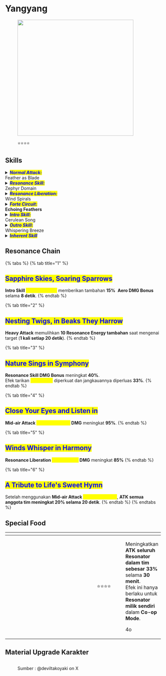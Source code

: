 # Yangyang

<figure><img src="https://wuthering.wiki/img/rolecard_1402.png" alt="" width="375"><figcaption><p><span data-gb-custom-inline data-tag="emoji" data-code="2b50">⭐</span><span data-gb-custom-inline data-tag="emoji" data-code="2b50">⭐</span><span data-gb-custom-inline data-tag="emoji" data-code="2b50">⭐</span><span data-gb-custom-inline data-tag="emoji" data-code="2b50">⭐</span></p></figcaption></figure>

## Skills

<details>

<summary><em><mark style="color:blue;"><strong>Normal Attack:</strong></mark></em><br>Feather as Blade</summary>

<mark style="color:blue;">**Basic Attack**</mark>\
Yangyang melakukan hingga **4 serangan berturut-turut**, memberikan <img src="https://wuthering.wiki/img/element_4.png" alt="" data-size="line"> **Aero DMG**.

<mark style="color:blue;">**Heavy Attack**</mark>\
Mengonsumsi **STA** untuk menerjang ke depan, memberikan <img src="https://wuthering.wiki/img/element_4.png" alt="" data-size="line"> **Aero DMG**.

<mark style="color:blue;">**Heavy Attack: Zephyr Song**</mark>\
Gunakan **Basic Attack** setelah **Heavy Attack** atau **Dodge Counter** untuk melakukan <mark style="color:yellow;">**Zephyr Song**</mark>**,** memberikan <img src="https://wuthering.wiki/img/element_4.png" alt="" data-size="line"> **Aero DMG**.

<mark style="color:blue;">**Mid-air Attack**</mark>\
Mengonsumsi **STA** untuk melakukan **Plunging Attack** dari udara, memberikan <img src="https://wuthering.wiki/img/element_4.png" alt="" data-size="line"> **Aero DMG**.

<mark style="color:blue;">**Dodge Counter**</mark>\
Gunakan **Basic Attack** setelah **Dodge** yang berhasil untuk menerjang ke depan, memberikan <img src="https://wuthering.wiki/img/element_4.png" alt="" data-size="line"> **Aero DMG**.

</details>

<details>

<summary><em><mark style="color:blue;"><strong>Resonance Skill:</strong></mark></em><br>Zephyr Domain</summary>

Yangyang mengayunkan pedangnya dan menciptakan **pusaran angin** yang menarik musuh ke tengah, memberikan <img src="https://wuthering.wiki/img/element_4.png" alt="" data-size="line"> **Aero DMG**.

</details>

<details>

<summary><em><mark style="color:blue;"><strong>Resonance Liberation:</strong></mark></em><br>Wind Spirals</summary>

Yangyang memanggil _<mark style="color:yellow;">**Cyclone**</mark>_ yang kuat untuk menarik musuh di sekitarnya, memberikan <img src="https://wuthering.wiki/img/element_4.png" alt="" data-size="line"> **Aero DMG**.

</details>

<details>

<summary><em><mark style="color:blue;"><strong>Forte Circuit:</strong></mark></em><br><strong>Echoing Feathers</strong></summary>

<mark style="color:blue;">**Heavy Attack: Stormy Strike**</mark>\
&#x20;Saat Yangyang memiliki **3&#x20;**_<mark style="color:yellow;">**Melodies**</mark>_, dia bisa menggunakan <mark style="color:yellow;">**Stormy Strike**</mark> setelah **Heavy Attack** atau **Dodge Counter**, memberikan  <img src="https://wuthering.wiki/img/element_4.png" alt="" data-size="line">  **Aero DMG**.

<mark style="color:blue;">**Mid-air Attack: Feather Release**</mark>\
Saat memiliki **3&#x20;**_<mark style="color:yellow;">**Melodies**</mark>_, gunakan **Basic Attack** di udara untuk menghabiskan semua _<mark style="color:yellow;">**Melodies**</mark>_ dan melakukan **serangan beruntun** sebelum mendarat. Saat mendarat, Yangyang menghunus pedangnya dalam serangan penutup, memberikan <img src="https://wuthering.wiki/img/element_4.png" alt="" data-size="line"> **Aero DMG** (**dihitung sebagai Basic Attack DMG**).

<mark style="color:blue;">**Melody**</mark>\
Dapat menampung hingga **3&#x20;**<mark style="color:yellow;">**Melodies**</mark>.\
Mendapatkan **1&#x20;**<mark style="color:yellow;">**Melody**</mark> setiap kali **Basic Attack 4** mengenai target.\
Mendapatkan **1&#x20;**<mark style="color:yellow;">**Melody**</mark> dari **Heavy Attack&#x20;**<mark style="color:yellow;">**Zephyr Song**</mark> yang mengenai target.\
Mendapatkan **1&#x20;**<mark style="color:yellow;">**Melody**</mark> saat menggunakan **Resonance Skill&#x20;**<mark style="color:yellow;">**Zephyr Domain**</mark>.\
Mendapatkan **1&#x20;**<mark style="color:yellow;">**Melody**</mark> saat menggunakan **Intro Skill&#x20;**<mark style="color:yellow;">**Cerulean Song**</mark>.

</details>

<details>

<summary><em><mark style="color:blue;"><strong>Intro Skill:</strong></mark></em><br>Cerulean Song</summary>

Mengangkat target ke udara, memberikan <img src="https://wuthering.wiki/img/element_4.png" alt="" data-size="line"> **Aero DMG**.

</details>

<details>

<summary><em><mark style="color:blue;"><strong>Outro Skill:</strong></mark></em><br>Whispering Breeze</summary>

Mengembalikan **4 Resonance Energy per detik** selama **5 detik** untuk Resonator yang masuk.

</details>

<details>

<summary><em><mark style="color:blue;"><strong>Inherent Skill</strong></mark></em></summary>

<mark style="color:blue;">**Compassion**</mark>\
Setelah menggunakan **Mid-air Attack&#x20;**<mark style="color:yellow;">**Feather Release**</mark>, Yangyang memulihkan **30 STA**.

<mark style="color:blue;">**Lazuline Mercy**</mark>\
Setelah menggunakan **Intro Skill&#x20;**<mark style="color:yellow;">**Cerulean Song**</mark>, <img src="https://wuthering.wiki/img/element_4.png" alt="" data-size="line"> **Aero DMG Bonus** Yangyang meningkat **8% selama 8 detik**.

</details>

## Resonance Chain

{% tabs %}
{% tab title="1" %}
## <mark style="color:blue;">Sapphire Skies, Soaring Sparrows</mark>&#x20;

**Intro Skill&#x20;**<mark style="color:yellow;">**Cerulean Song**</mark> memberikan tambahan **15%** <img src="https://wuthering.wiki/img/element_4.png" alt="" data-size="line"> **Aero DMG Bonus** selama **8 detik**.
{% endtab %}

{% tab title="2" %}
## <mark style="color:blue;">**Nesting Twigs, in Beaks They Harrow**</mark>

**Heavy Attack** memulihkan **10 Resonance Energy tambahan** saat mengenai target (**1 kali setiap 20 detik**).
{% endtab %}

{% tab title="3" %}
## <mark style="color:blue;">**Nature Sings in Symphony**</mark>

**Resonance Skill DMG Bonus** meningkat **40%**.\
Efek tarikan _<mark style="color:yellow;">**Wind Field**</mark>_ diperkuat dan jangkauannya diperluas **33%**.
{% endtab %}

{% tab title="4" %}
## <mark style="color:blue;">**Close Your Eyes and Listen in**</mark>

**Mid-air Attack&#x20;**<mark style="color:yellow;">**Feather Release**</mark>**&#x20;DMG** meningkat **95%**.
{% endtab %}

{% tab title="5" %}
## <mark style="color:blue;">Winds Whisper in Harmony</mark>

**Resonance Liberation&#x20;**<mark style="color:yellow;">**Wind Spirals**</mark>**&#x20;DMG** meningkat **85%**
{% endtab %}

{% tab title="6" %}
## <mark style="color:blue;">A Tribute to Life's Sweet Hymn</mark>

Setelah menggunakan **Mid-air Attack&#x20;**<mark style="color:yellow;">**Feather Release**</mark>, **ATK semua anggota tim meningkat 20% selama 20 detik**.
{% endtab %}
{% endtabs %}

## Special Food

<table data-header-hidden><thead><tr><th width="267"></th><th width="114" align="center"></th><th></th></tr></thead><tbody><tr><td><img src="https://wuthering.wiki/img/item_80001016.png" alt=""></td><td align="center"><span data-gb-custom-inline data-tag="emoji" data-code="2b50">⭐</span><span data-gb-custom-inline data-tag="emoji" data-code="2b50">⭐</span><span data-gb-custom-inline data-tag="emoji" data-code="2b50">⭐</span><span data-gb-custom-inline data-tag="emoji" data-code="2b50">⭐</span></td><td><p>Meningkatkan <strong>ATK seluruh Resonator dalam tim sebesar 33%</strong> selama <strong>30 menit</strong>.<br>Efek ini hanya berlaku untuk <strong>Resonator milik sendiri</strong> dalam <strong>Co-op Mode</strong>.</p><p>4o</p></td></tr></tbody></table>

## Material Upgrade Karakter

<figure><img src="https://i.postimg.cc/wvx5bKYm/Yangyang.png" alt=""><figcaption><p>Sumber :  @deviltakoyaki on X</p></figcaption></figure>

